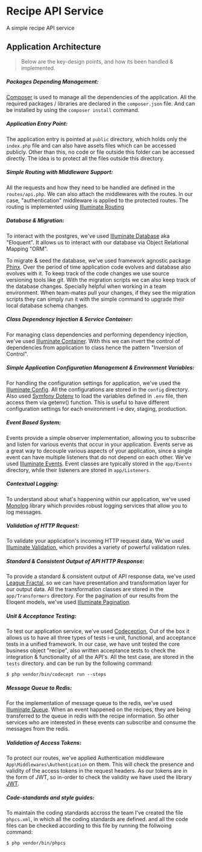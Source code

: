 # Recipe API Service

A simple recipe API service

## Application Architecture

> Below are the key-design points, and how its been handled & implemented.

##### Packages Depending Management:

[Composer](https://getcomposer.org) is used to manage all the dependencies of the application. All the required packages / libraries are declared in the `composer.json` file. And can be installed by using the `composer install` command.

##### Application Entry Point:

The application entry is pointed at `public` directory, which holds only the `index.php` file and can also have assets files which can be accessed publicly. Other than this, no code or file outside this folder can be accessed directly. The idea is to protect all the files outside this directory.

##### Simple Routing with Middleware Support:

All the requests and how they need to be handled are defined in the `routes/api.php`. We can also attach the middlewares with the routes. In our case, "authentication" middleware is applied to the protected routes. The routing is implemented using [Illuminate Routing](https://github.com/illuminate/routing)


##### Database & Migration:

To interact with the postgres, we've used [Illuminate Database](https://github.com/illuminate/database) aka "Eloquent". It allows us to interact with our database via Object Relational Mapping "ORM".

To migrate & seed the database, we've used framework agnostic package [Phinx](https://github.com/robmorgan/phinx). Over the period of time application code evolves and database also evolves with it. To keep track of the code changes we use source versioning tools like git. With the migration scripts we can also keep track of the database changes. Specially helpful when working in a team environment. When team-mates pull your changes, if they see the migration scripts they can simply run it with the simple command to upgrade their local database schema changes.

##### Class Dependency Injection & Service Container:

For managing class dependencies and performing dependency injection, we've used [Illuminate Container](https://github.com/illuminate/container). With this we can invert the control of dependencies from application to class hence the pattern "Inversion of Control".

##### Simple Application Configuration Management & Environment Variables:

For handling the configuration settings for application, we've used the [Illuminate Config](https://github.com/illuminate/config). All the configurations are stored in the `config` directory. Also used [Symfony Dotenv](https://github.com/symfony/dotenv) to load the variables defined in `.env` file, then access them via getenv() function. This is useful to have different configuration settings for each environment i-e dev, staging, production.

##### Event Based System:

Events provide a simple observer implementation, allowing you to subscribe and listen for various events that occur in your application. Events serve as a great way to decouple various aspects of your application, since a single event can have multiple listeners that do not depend on each other. We've used [Illuminate Events](https://github.com/illuminate/events). Event classes are typically stored in the `app/Events` directory, while their listeners are stored in `app/Listeners`.

##### Contextual Logging:

To understand about what's happening within our application, we've used [Monolog](https://github.com/Seldaek/monolog) library which provides robust logging services that allow you to log messages.

##### Validation of HTTP Request:

To validate your application's incoming HTTP request data, We've used [Illuminate Validation](https://github.com/illuminate/validation), which provides a variety of powerful validation rules.

##### Standard & Consistent Output of API HTTP Response:

To provide a standard & consistent output of API response data, we've used [League Fractal](https://github.com/league/fractal), so we can have presentation and transformation layer for our output data. All the transformation classes are stored in the `app/Transformers` directory. For the pagination of our results from the Eloqent models, we've used [Illuminate Pagination](https://github.com/illuminate/pagination).

##### Unit & Acceptance Testing:

To test our application service, we've used [Codeception](https://github.com/codeception/codeception), Out of the box it allows us to have all three types of tests i-e unit, functional, and acceptance tests in a unified framework. In our case, we have unit tested the core business object "recipe", also written acceptance tests to check the integration & functionality of all the API's. All the test case, are stored in the `tests` directory. and can be run by the following command:

`$ php vendor/bin/codecept run --steps`

##### Message Queue to Redis:

For the implementation of message queue to the redis, we've used [Illuminate Queue](https://github.com/illuminate/queue). When an event happened on the recipes, they are being transferred to the queue in redis with the recipe information. So other services who are interested in these events can subscribe and consume the messages from the redis.

##### Validation of Access Tokens:

To protect our routes, we've applied Authentication middleware `App\Middlewares\Authentication` on them. This will check the presence and validity of the access tokens in the request headers. As our tokens are in the form of JWT, so in-order to check the validity we have used the library [JWT](https://github.com/lcobucci/jwt).

##### Code-standards and style guides:

To maintain the coding standards accross the team I've created the file `phpcs.xml`, in which all the coding standards are defined. and all the code files can be checked according to this file by running the follwoing command:

`$ php vendor/bin/phpcs`


